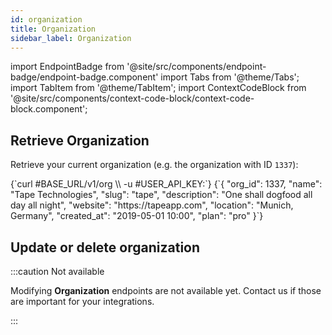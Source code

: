 ```yaml
---
id: organization
title: Organization
sidebar_label: Organization
---
```


import EndpointBadge from '@site/src/components/endpoint-badge/endpoint-badge.component'
import Tabs from '@theme/Tabs';
import TabItem from '@theme/TabItem';
import ContextCodeBlock from '@site/src/components/context-code-block/context-code-block.component';

## Retrieve Organization

<EndpointBadge method="GET" url="https://api.tapeapp.com/v1/org" />

Retrieve your current organization (e.g. the organization with ID `1337`):

<ContextCodeBlock language="shell" title='➡️      Request'>
{`curl #BASE_URL/v1/org \\
  -u #USER_API_KEY:`}
</ContextCodeBlock>

<ContextCodeBlock language="json" title='⬅️      Response'>
{`{
    "org_id": 1337,
    "name": "Tape Technologies",
    "slug": "tape",
    "description": "One shall dogfood all day all night",
    "website": "https://tapeapp.com",
    "location": "Munich, Germany",
    "created_at": "2019-05-01 10:00",
    "plan": "pro"
}`}
</ContextCodeBlock>

## Update or delete organization

:::caution Not available

Modifying **Organization** endpoints are not available yet. Contact us if those are important for your integrations.

:::
